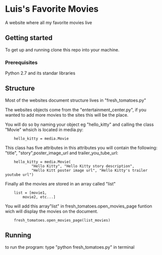 # Luis's Favorite Movies

A website where all  my favorite movies live

## Getting started

To get up and running clone this repo into your machine.

### Prerequisites

Python 2.7 and its standar libraries

## Structure

Most of the websites document structure lives in "fresh_tomatoes.py"

The websites objects come from the "entertainment_center.py", if you wanted to add more movies to the sites this will be the place.

You will do so by naming your object eg "hello_kitty" and calling the class "Movie" whsich is located in media.py:

		hello_kitty = media.Movie

This class has five attributes in this attributes you will contain the following: "title", "story",poster_image_url and trailer_you_tube_url:

		hello_kitty = media.Movie(
				"Hello Kitty", "Hello Kitty story description",
				"Hello Kitt poster image url", "Hello Kitty's trailer youtube url")



Finally all the movies are stored in an array called "list"

		list = [movie1, 
			movie2, etc...]

You will add this array"list" in fresh_tomatoes.open_movies_page funtion wich will display the movies on the document.

		fresh_tomatoes.open_movies_page(list_movies)



## Running
to run the program: type "python fresh_tomatoes.py" in terminal
